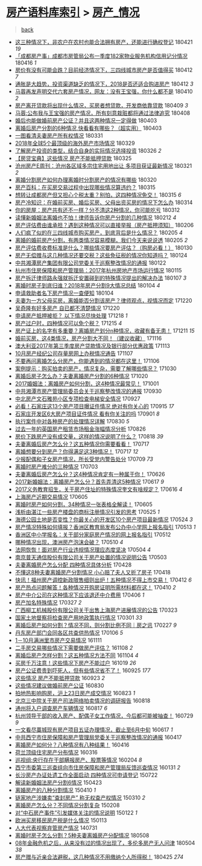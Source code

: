 [房产语料库索引](../../README.md)  > [房产_情况](房产_情况.md)
====
> [back](../README.md)

- [这三种情况下，非农户在农村也能合法拥有房产，还能进行确权登记](http://jkwz.applinzi.com/ittc/7094392565401125899.html#%E8%BF%99%E4%B8%89%E7%A7%8D%E6%83%85%E5%86%B5%E4%B8%8B%EF%BC%8C%E9%9D%9E%E5%86%9C%E6%88%B7%E5%9C%A8%E5%86%9C%E6%9D%91%E4%B9%9F%E8%83%BD%E5%90%88%E6%B3%95%E6%8B%A5%E6%9C%89%E6%88%BF%E4%BA%A7%EF%BC%8C%E8%BF%98%E8%83%BD%E8%BF%9B%E8%A1%8C%E7%A1%AE%E6%9D%83%E7%99%BB%E8%AE%B0) 180421 *19* 
- [「成都房产事」成都市房管局公布一季度182家物业服务机构信用记分情况](http://jkwz.applinzi.com/ittc/7092505863569015815.html#%E3%80%8C%E6%88%90%E9%83%BD%E6%88%BF%E4%BA%A7%E4%BA%8B%E3%80%8D%E6%88%90%E9%83%BD%E5%B8%82%E6%88%BF%E7%AE%A1%E5%B1%80%E5%85%AC%E5%B8%83%E4%B8%80%E5%AD%A3%E5%BA%A6182%E5%AE%B6%E7%89%A9%E4%B8%9A%E6%9C%8D%E5%8A%A1%E6%9C%BA%E6%9E%84%E4%BF%A1%E7%94%A8%E8%AE%B0%E5%88%86%E6%83%85%E5%86%B5) 180416 *1* 
- [房价有没有可能会跌？目前经济情况下，三四线城市房产是否值得买](http://jkwz.applinzi.com/ittc/7091043214624818187.html#%E6%88%BF%E4%BB%B7%E6%9C%89%E6%B2%A1%E6%9C%89%E5%8F%AF%E8%83%BD%E4%BC%9A%E8%B7%8C%EF%BC%9F%E7%9B%AE%E5%89%8D%E7%BB%8F%E6%B5%8E%E6%83%85%E5%86%B5%E4%B8%8B%EF%BC%8C%E4%B8%89%E5%9B%9B%E7%BA%BF%E5%9F%8E%E5%B8%82%E6%88%BF%E4%BA%A7%E6%98%AF%E5%90%A6%E5%80%BC%E5%BE%97%E4%B9%B0) 180412 *7* 
- [通胀是大趋势，投资渠道缺乏的情况下，2018是否还适合购进房产](http://jkwz.applinzi.com/ittc/7090807667138495498.html#%E9%80%9A%E8%83%80%E6%98%AF%E5%A4%A7%E8%B6%8B%E5%8A%BF%EF%BC%8C%E6%8A%95%E8%B5%84%E6%B8%A0%E9%81%93%E7%BC%BA%E4%B9%8F%E7%9A%84%E6%83%85%E5%86%B5%E4%B8%8B%EF%BC%8C2018%E6%98%AF%E5%90%A6%E8%BF%98%E9%80%82%E5%90%88%E8%B4%AD%E8%BF%9B%E6%88%BF%E4%BA%A7) 180412 *3* 
- [马蓉再发声明交代六套房产情况，网友：没有王宝强，你什么都不是](http://jkwz.applinzi.com/ittc/7090278293783970826.html#%E9%A9%AC%E8%93%89%E5%86%8D%E5%8F%91%E5%A3%B0%E6%98%8E%E4%BA%A4%E4%BB%A3%E5%85%AD%E5%A5%97%E6%88%BF%E4%BA%A7%E6%83%85%E5%86%B5%EF%BC%8C%E7%BD%91%E5%8F%8B%EF%BC%9A%E6%B2%A1%E6%9C%89%E7%8E%8B%E5%AE%9D%E5%BC%BA%EF%BC%8C%E4%BD%A0%E4%BB%80%E4%B9%88%E9%83%BD%E4%B8%8D%E6%98%AF) 180410 *2* 
- [房产离开贷款将出现什么情况，买房者想贷款，开发商依靠贷款](http://jkwz.applinzi.com/ittc/7089719076060660743.html#%E6%88%BF%E4%BA%A7%E7%A6%BB%E5%BC%80%E8%B4%B7%E6%AC%BE%E5%B0%86%E5%87%BA%E7%8E%B0%E4%BB%80%E4%B9%88%E6%83%85%E5%86%B5%EF%BC%8C%E4%B9%B0%E6%88%BF%E8%80%85%E6%83%B3%E8%B4%B7%E6%AC%BE%EF%BC%8C%E5%BC%80%E5%8F%91%E5%95%86%E4%BE%9D%E9%9D%A0%E8%B4%B7%E6%AC%BE) 180409 *3* 
- [马蓉:公布我与王宝强的房产情况，所有刻意栽赃都将通过法律追究](http://jkwz.applinzi.com/ittc/7089551947105567751.html#%E9%A9%AC%E8%93%89%3A%E5%85%AC%E5%B8%83%E6%88%91%E4%B8%8E%E7%8E%8B%E5%AE%9D%E5%BC%BA%E7%9A%84%E6%88%BF%E4%BA%A7%E6%83%85%E5%86%B5%EF%BC%8C%E6%89%80%E6%9C%89%E5%88%BB%E6%84%8F%E6%A0%BD%E8%B5%83%E9%83%BD%E5%B0%86%E9%80%9A%E8%BF%87%E6%B3%95%E5%BE%8B%E8%BF%BD%E7%A9%B6) 180408  
- [婚后也能做婚前房产公证？并且这两种情况一定得做](http://jkwz.applinzi.com/ittc/7087804582489228295.html#%E5%A9%9A%E5%90%8E%E4%B9%9F%E8%83%BD%E5%81%9A%E5%A9%9A%E5%89%8D%E6%88%BF%E4%BA%A7%E5%85%AC%E8%AF%81%EF%BC%9F%E5%B9%B6%E4%B8%94%E8%BF%99%E4%B8%A4%E7%A7%8D%E6%83%85%E5%86%B5%E4%B8%80%E5%AE%9A%E5%BE%97%E5%81%9A) 180403  
- [离婚后房产分割的6种情况,快看看有哪些？（超实用）](http://jkwz.applinzi.com/ittc/7087572161843954695.html#%E7%A6%BB%E5%A9%9A%E5%90%8E%E6%88%BF%E4%BA%A7%E5%88%86%E5%89%B2%E7%9A%846%E7%A7%8D%E6%83%85%E5%86%B5%2C%E5%BF%AB%E7%9C%8B%E7%9C%8B%E6%9C%89%E5%93%AA%E4%BA%9B%EF%BC%9F%EF%BC%88%E8%B6%85%E5%AE%9E%E7%94%A8%EF%BC%89) 180403  
- [一图看清夫妻房产所有权情况](http://jkwz.applinzi.com/ittc/7086771457680212999.html#%E4%B8%80%E5%9B%BE%E7%9C%8B%E6%B8%85%E5%A4%AB%E5%A6%BB%E6%88%BF%E4%BA%A7%E6%89%80%E6%9C%89%E6%9D%83%E6%83%85%E5%86%B5) 180331  
- [2018年全球5个最顶级的海外房产市场情况](http://jkwz.applinzi.com/ittc/7085939657101804560.html#2018%E5%B9%B4%E5%85%A8%E7%90%835%E4%B8%AA%E6%9C%80%E9%A1%B6%E7%BA%A7%E7%9A%84%E6%B5%B7%E5%A4%96%E6%88%BF%E4%BA%A7%E5%B8%82%E5%9C%BA%E6%83%85%E5%86%B5) 180329  
- [了解房产投资的类型，结合自身的实际情况选择投资](http://jkwz.applinzi.com/ittc/7084743587592143883.html#%E4%BA%86%E8%A7%A3%E6%88%BF%E4%BA%A7%E6%8A%95%E8%B5%84%E7%9A%84%E7%B1%BB%E5%9E%8B%EF%BC%8C%E7%BB%93%E5%90%88%E8%87%AA%E8%BA%AB%E7%9A%84%E5%AE%9E%E9%99%85%E6%83%85%E5%86%B5%E9%80%89%E6%8B%A9%E6%8A%95%E8%B5%84) 180326 *2* 
- [【房贷宝典】这些情况 房产不能抵押贷款](http://jkwz.applinzi.com/ittc/7084479767481156619.html#%E3%80%90%E6%88%BF%E8%B4%B7%E5%AE%9D%E5%85%B8%E3%80%91%E8%BF%99%E4%BA%9B%E6%83%85%E5%86%B5+%E6%88%BF%E4%BA%A7%E4%B8%8D%E8%83%BD%E6%8A%B5%E6%8A%BC%E8%B4%B7%E6%AC%BE) 180325  
- [沧州房产E周刊：沧州各区域多宗住宅用地出让 多项目获证最新情况](http://jkwz.applinzi.com/ittc/7082856867674194950.html#%E6%B2%A7%E5%B7%9E%E6%88%BF%E4%BA%A7E%E5%91%A8%E5%88%8A%EF%BC%9A%E6%B2%A7%E5%B7%9E%E5%90%84%E5%8C%BA%E5%9F%9F%E5%A4%9A%E5%AE%97%E4%BD%8F%E5%AE%85%E7%94%A8%E5%9C%B0%E5%87%BA%E8%AE%A9+%E5%A4%9A%E9%A1%B9%E7%9B%AE%E8%8E%B7%E8%AF%81%E6%9C%80%E6%96%B0%E6%83%85%E5%86%B5) 180321 *2* 
- [离婚分割房产如何办理离婚时分割房产的情况有哪些](http://jkwz.applinzi.com/ittc/7082547818533487632.html#%E7%A6%BB%E5%A9%9A%E5%88%86%E5%89%B2%E6%88%BF%E4%BA%A7%E5%A6%82%E4%BD%95%E5%8A%9E%E7%90%86%E7%A6%BB%E5%A9%9A%E6%97%B6%E5%88%86%E5%89%B2%E6%88%BF%E4%BA%A7%E7%9A%84%E6%83%85%E5%86%B5%E6%9C%89%E5%93%AA%E4%BA%9B) 180320  
- [房产百科：在买房交易过程中出现哪些情况算违约？](http://jkwz.applinzi.com/ittc/7080798293758313478.html#%E6%88%BF%E4%BA%A7%E7%99%BE%E7%A7%91%EF%BC%9A%E5%9C%A8%E4%B9%B0%E6%88%BF%E4%BA%A4%E6%98%93%E8%BF%87%E7%A8%8B%E4%B8%AD%E5%87%BA%E7%8E%B0%E5%93%AA%E4%BA%9B%E6%83%85%E5%86%B5%E7%AE%97%E8%BF%9D%E7%BA%A6%EF%BC%9F) 180315  
- [想转让成都房产但又担心个税太重？别怕，这四种情况免交！](http://jkwz.applinzi.com/ittc/7080616352199214086.html#%E6%83%B3%E8%BD%AC%E8%AE%A9%E6%88%90%E9%83%BD%E6%88%BF%E4%BA%A7%E4%BD%86%E5%8F%88%E6%8B%85%E5%BF%83%E4%B8%AA%E7%A8%8E%E5%A4%AA%E9%87%8D%EF%BC%9F%E5%88%AB%E6%80%95%EF%BC%8C%E8%BF%99%E5%9B%9B%E7%A7%8D%E6%83%85%E5%86%B5%E5%85%8D%E4%BA%A4%EF%BC%81) 180315 *6* 
- [房产冷知识：在婚前买房、婚后买房、父母出资买房的情况下怎么办](http://jkwz.applinzi.com/ittc/7080342419147326475.html#%E6%88%BF%E4%BA%A7%E5%86%B7%E7%9F%A5%E8%AF%86%EF%BC%9A%E5%9C%A8%E5%A9%9A%E5%89%8D%E4%B9%B0%E6%88%BF%E3%80%81%E5%A9%9A%E5%90%8E%E4%B9%B0%E6%88%BF%E3%80%81%E7%88%B6%E6%AF%8D%E5%87%BA%E8%B5%84%E4%B9%B0%E6%88%BF%E7%9A%84%E6%83%85%E5%86%B5%E4%B8%8B%E6%80%8E%E4%B9%88%E5%8A%9E) 180314  
- [你的房屋：房产共有还不一样？分不清这2种情况，你可能吃亏](http://jkwz.applinzi.com/ittc/7079624192620495882.html#%E4%BD%A0%E7%9A%84%E6%88%BF%E5%B1%8B%EF%BC%9A%E6%88%BF%E4%BA%A7%E5%85%B1%E6%9C%89%E8%BF%98%E4%B8%8D%E4%B8%80%E6%A0%B7%EF%BC%9F%E5%88%86%E4%B8%8D%E6%B8%85%E8%BF%992%E7%A7%8D%E6%83%85%E5%86%B5%EF%BC%8C%E4%BD%A0%E5%8F%AF%E8%83%BD%E5%90%83%E4%BA%8F) 180312  
- [读懂新婚姻法离婚也不怕！律师告诉你房产分割的几种情况](http://jkwz.applinzi.com/ittc/7069213526671754257.html#%E8%AF%BB%E6%87%82%E6%96%B0%E5%A9%9A%E5%A7%BB%E6%B3%95%E7%A6%BB%E5%A9%9A%E4%B9%9F%E4%B8%8D%E6%80%95%EF%BC%81%E5%BE%8B%E5%B8%88%E5%91%8A%E8%AF%89%E4%BD%A0%E6%88%BF%E4%BA%A7%E5%88%86%E5%89%B2%E7%9A%84%E5%87%A0%E7%A7%8D%E6%83%85%E5%86%B5) 180212 *4* 
- [房产评估费由谁承担？遇到这种情况可以直接举报（房产抵押须知）](http://jkwz.applinzi.com/ittc/7066979938593145867.html#%E6%88%BF%E4%BA%A7%E8%AF%84%E4%BC%B0%E8%B4%B9%E7%94%B1%E8%B0%81%E6%89%BF%E6%8B%85%EF%BC%9F%E9%81%87%E5%88%B0%E8%BF%99%E7%A7%8D%E6%83%85%E5%86%B5%E5%8F%AF%E4%BB%A5%E7%9B%B4%E6%8E%A5%E4%B8%BE%E6%8A%A5%EF%BC%88%E6%88%BF%E4%BA%A7%E6%8A%B5%E6%8A%BC%E9%A1%BB%E7%9F%A5%EF%BC%89) 180206  
- [人们疯了似的在三四线城市购买房产，到底背后是什么情况？](http://jkwz.applinzi.com/ittc/7066617385039954954.html#%E4%BA%BA%E4%BB%AC%E7%96%AF%E4%BA%86%E4%BC%BC%E7%9A%84%E5%9C%A8%E4%B8%89%E5%9B%9B%E7%BA%BF%E5%9F%8E%E5%B8%82%E8%B4%AD%E4%B9%B0%E6%88%BF%E4%BA%A7%EF%BC%8C%E5%88%B0%E5%BA%95%E8%83%8C%E5%90%8E%E6%98%AF%E4%BB%80%E4%B9%88%E6%83%85%E5%86%B5%EF%BC%9F) 180205 *4* 
- [离婚的婚前房产分割，有两类情况容易模糊，我们今天来说说透](http://jkwz.applinzi.com/ittc/7066292935706805255.html#%E7%A6%BB%E5%A9%9A%E7%9A%84%E5%A9%9A%E5%89%8D%E6%88%BF%E4%BA%A7%E5%88%86%E5%89%B2%EF%BC%8C%E6%9C%89%E4%B8%A4%E7%B1%BB%E6%83%85%E5%86%B5%E5%AE%B9%E6%98%93%E6%A8%A1%E7%B3%8A%EF%BC%8C%E6%88%91%E4%BB%AC%E4%BB%8A%E5%A4%A9%E6%9D%A5%E8%AF%B4%E8%AF%B4%E9%80%8F) 180205 *2* 
- [房产评估费收费标准是什么？哪些情况要房产评估？（购房必看！）](http://jkwz.applinzi.com/ittc/7064304825171182598.html#%E6%88%BF%E4%BA%A7%E8%AF%84%E4%BC%B0%E8%B4%B9%E6%94%B6%E8%B4%B9%E6%A0%87%E5%87%86%E6%98%AF%E4%BB%80%E4%B9%88%EF%BC%9F%E5%93%AA%E4%BA%9B%E6%83%85%E5%86%B5%E8%A6%81%E6%88%BF%E4%BA%A7%E8%AF%84%E4%BC%B0%EF%BC%9F%EF%BC%88%E8%B4%AD%E6%88%BF%E5%BF%85%E7%9C%8B%EF%BC%81%EF%BC%89) 180130  
- [房产无偿赠与这几种情况还要交税？这些免征税的情况你知道吗？](http://jkwz.applinzi.com/ittc/7062143467663131665.html#%E6%88%BF%E4%BA%A7%E6%97%A0%E5%81%BF%E8%B5%A0%E4%B8%8E%E8%BF%99%E5%87%A0%E7%A7%8D%E6%83%85%E5%86%B5%E8%BF%98%E8%A6%81%E4%BA%A4%E7%A8%8E%EF%BC%9F%E8%BF%99%E4%BA%9B%E5%85%8D%E5%BE%81%E7%A8%8E%E7%9A%84%E6%83%85%E5%86%B5%E4%BD%A0%E7%9F%A5%E9%81%93%E5%90%97%EF%BC%9F) 180124  
- [中共湘潭房产集团有限公司党委关于巡察整改情况的通报](http://jkwz.applinzi.com/ittc/7061379558337414161.html#%E4%B8%AD%E5%85%B1%E6%B9%98%E6%BD%AD%E6%88%BF%E4%BA%A7%E9%9B%86%E5%9B%A2%E6%9C%89%E9%99%90%E5%85%AC%E5%8F%B8%E5%85%9A%E5%A7%94%E5%85%B3%E4%BA%8E%E5%B7%A1%E5%AF%9F%E6%95%B4%E6%94%B9%E6%83%85%E5%86%B5%E7%9A%84%E9%80%9A%E6%8A%A5) 180122  
- [杭州市住房保障和房产管理局：2017年杭州房地产市场运行情况](http://jkwz.applinzi.com/ittc/7058746400571917318.html#%E6%9D%AD%E5%B7%9E%E5%B8%82%E4%BD%8F%E6%88%BF%E4%BF%9D%E9%9A%9C%E5%92%8C%E6%88%BF%E4%BA%A7%E7%AE%A1%E7%90%86%E5%B1%80%EF%BC%9A2017%E5%B9%B4%E6%9D%AD%E5%B7%9E%E6%88%BF%E5%9C%B0%E4%BA%A7%E5%B8%82%E5%9C%BA%E8%BF%90%E8%A1%8C%E6%83%85%E5%86%B5) 180115  
- [房产拆迁律师路永强就拆迁安置碰到的特殊情况提出的解决办法](http://jkwz.applinzi.com/ittc/7055860627719848966.html#%E6%88%BF%E4%BA%A7%E6%8B%86%E8%BF%81%E5%BE%8B%E5%B8%88%E8%B7%AF%E6%B0%B8%E5%BC%BA%E5%B0%B1%E6%8B%86%E8%BF%81%E5%AE%89%E7%BD%AE%E7%A2%B0%E5%88%B0%E7%9A%84%E7%89%B9%E6%AE%8A%E6%83%85%E5%86%B5%E6%8F%90%E5%87%BA%E7%9A%84%E8%A7%A3%E5%86%B3%E5%8A%9E%E6%B3%95) 180107 *3* 
- [离婚时房子到底归谁？2018年房产分割9大情况总结](http://jkwz.applinzi.com/ittc/7054740010845078545.html#%E7%A6%BB%E5%A9%9A%E6%97%B6%E6%88%BF%E5%AD%90%E5%88%B0%E5%BA%95%E5%BD%92%E8%B0%81%EF%BC%9F2018%E5%B9%B4%E6%88%BF%E4%BA%A7%E5%88%86%E5%89%B29%E5%A4%A7%E6%83%85%E5%86%B5%E6%80%BB%E7%BB%93) 180104 *4* 
- [申请救助者名下房产情况一查便知](http://jkwz.applinzi.com/ittc/7054634496891028497.html#%E7%94%B3%E8%AF%B7%E6%95%91%E5%8A%A9%E8%80%85%E5%90%8D%E4%B8%8B%E6%88%BF%E4%BA%A7%E6%83%85%E5%86%B5%E4%B8%80%E6%9F%A5%E4%BE%BF%E7%9F%A5) 180104  
- [夫妻为一方父母买房，离婚能否分割该房产？律师观点，视情况而定](http://jkwz.applinzi.com/ittc/7049215606618850320.html#%E5%A4%AB%E5%A6%BB%E4%B8%BA%E4%B8%80%E6%96%B9%E7%88%B6%E6%AF%8D%E4%B9%B0%E6%88%BF%EF%BC%8C%E7%A6%BB%E5%A9%9A%E8%83%BD%E5%90%A6%E5%88%86%E5%89%B2%E8%AF%A5%E6%88%BF%E4%BA%A7%EF%BC%9F%E5%BE%8B%E5%B8%88%E8%A7%82%E7%82%B9%EF%BC%8C%E8%A7%86%E6%83%85%E5%86%B5%E8%80%8C%E5%AE%9A) 171220  
- [吴奇隆有好多房产 自已都不清楚情况](http://jkwz.applinzi.com/ittc/7049212338681414673.html#%E5%90%B4%E5%A5%87%E9%9A%86%E6%9C%89%E5%A5%BD%E5%A4%9A%E6%88%BF%E4%BA%A7+%E8%87%AA%E5%B7%B2%E9%83%BD%E4%B8%8D%E6%B8%85%E6%A5%9A%E6%83%85%E5%86%B5) 171220  
- [申请房产抵押被拒？ 以下情况尽快处理](http://jkwz.applinzi.com/ittc/7048357488766747664.html#%E7%94%B3%E8%AF%B7%E6%88%BF%E4%BA%A7%E6%8A%B5%E6%8A%BC%E8%A2%AB%E6%8B%92%EF%BC%9F+%E4%BB%A5%E4%B8%8B%E6%83%85%E5%86%B5%E5%B0%BD%E5%BF%AB%E5%A4%84%E7%90%86) 171218 *1* 
- [房产过户时，四种情况可以免个税？](http://jkwz.applinzi.com/ittc/7047262970151699473.html#%E6%88%BF%E4%BA%A7%E8%BF%87%E6%88%B7%E6%97%B6%EF%BC%8C%E5%9B%9B%E7%A7%8D%E6%83%85%E5%86%B5%E5%8F%AF%E4%BB%A5%E5%85%8D%E4%B8%AA%E7%A8%8E%EF%BC%9F) 171215 *4* 
- [房产证上的名字有多重要？离婚房产划分n种情况，收藏有备无患！](http://jkwz.applinzi.com/ittc/7045832530484266000.html#%E6%88%BF%E4%BA%A7%E8%AF%81%E4%B8%8A%E7%9A%84%E5%90%8D%E5%AD%97%E6%9C%89%E5%A4%9A%E9%87%8D%E8%A6%81%EF%BC%9F%E7%A6%BB%E5%A9%9A%E6%88%BF%E4%BA%A7%E5%88%92%E5%88%86n%E7%A7%8D%E6%83%85%E5%86%B5%EF%BC%8C%E6%94%B6%E8%97%8F%E6%9C%89%E5%A4%87%E6%97%A0%E6%82%A3%EF%BC%81) 171211 *15* 
- [婚前买房，这4类情况，房产分割大不同！（建议收藏）](http://jkwz.applinzi.com/ittc/7036492756342539280.html#%E5%A9%9A%E5%89%8D%E4%B9%B0%E6%88%BF%EF%BC%8C%E8%BF%994%E7%B1%BB%E6%83%85%E5%86%B5%EF%BC%8C%E6%88%BF%E4%BA%A7%E5%88%86%E5%89%B2%E5%A4%A7%E4%B8%8D%E5%90%8C%EF%BC%81%EF%BC%88%E5%BB%BA%E8%AE%AE%E6%94%B6%E8%97%8F%EF%BC%89) 171116  
- [澳大利亚2017年第三季度房产贷款情况及银行部分优惠政策](http://jkwz.applinzi.com/ittc/7035364959339414545.html#%E6%BE%B3%E5%A4%A7%E5%88%A9%E4%BA%9A2017%E5%B9%B4%E7%AC%AC%E4%B8%89%E5%AD%A3%E5%BA%A6%E6%88%BF%E4%BA%A7%E8%B4%B7%E6%AC%BE%E6%83%85%E5%86%B5%E5%8F%8A%E9%93%B6%E8%A1%8C%E9%83%A8%E5%88%86%E4%BC%98%E6%83%A0%E6%94%BF%E7%AD%96) 171113  
- [10月房产经纪公司存量房网上办税情况通告](http://jkwz.applinzi.com/ittc/7033226727277462544.html#10%E6%9C%88%E6%88%BF%E4%BA%A7%E7%BB%8F%E7%BA%AA%E5%85%AC%E5%8F%B8%E5%AD%98%E9%87%8F%E6%88%BF%E7%BD%91%E4%B8%8A%E5%8A%9E%E7%A8%8E%E6%83%85%E5%86%B5%E9%80%9A%E5%91%8A) 171107  
- [不要再问离婚怎么分房产，你能遇到的情况都在这里！](http://jkwz.applinzi.com/ittc/7032804709528765456.html#%E4%B8%8D%E8%A6%81%E5%86%8D%E9%97%AE%E7%A6%BB%E5%A9%9A%E6%80%8E%E4%B9%88%E5%88%86%E6%88%BF%E4%BA%A7%EF%BC%8C%E4%BD%A0%E8%83%BD%E9%81%87%E5%88%B0%E7%9A%84%E6%83%85%E5%86%B5%E9%83%BD%E5%9C%A8%E8%BF%99%E9%87%8C%EF%BC%81) 171106  
- [案例提示：购买拍卖的房产，情况复杂，需要了解哪些情况？](http://jkwz.applinzi.com/ittc/7029856082615338001.html#%E6%A1%88%E4%BE%8B%E6%8F%90%E7%A4%BA%EF%BC%9A%E8%B4%AD%E4%B9%B0%E6%8B%8D%E5%8D%96%E7%9A%84%E6%88%BF%E4%BA%A7%EF%BC%8C%E6%83%85%E5%86%B5%E5%A4%8D%E6%9D%82%EF%BC%8C%E9%9C%80%E8%A6%81%E4%BA%86%E8%A7%A3%E5%93%AA%E4%BA%9B%E6%83%85%E5%86%B5%EF%BC%9F) 171030  
- [离婚后房子怎么办？夫妻离婚房产分割的6种情况](http://jkwz.applinzi.com/ittc/7026452719739601937.html#%E7%A6%BB%E5%A9%9A%E5%90%8E%E6%88%BF%E5%AD%90%E6%80%8E%E4%B9%88%E5%8A%9E%EF%BC%9F%E5%A4%AB%E5%A6%BB%E7%A6%BB%E5%A9%9A%E6%88%BF%E4%BA%A7%E5%88%86%E5%89%B2%E7%9A%846%E7%A7%8D%E6%83%85%E5%86%B5) 171020  
- [2017婚姻法：离婚房产如何分割，这4种情况最常见！](http://jkwz.applinzi.com/ittc/7019612584335115281.html#2017%E5%A9%9A%E5%A7%BB%E6%B3%95%EF%BC%9A%E7%A6%BB%E5%A9%9A%E6%88%BF%E4%BA%A7%E5%A6%82%E4%BD%95%E5%88%86%E5%89%B2%EF%BC%8C%E8%BF%994%E7%A7%8D%E6%83%85%E5%86%B5%E6%9C%80%E5%B8%B8%E8%A7%81%EF%BC%81) 171001  
- [中共湘潭市房产管理局委员会关于巡察整改情况的通报](http://jkwz.applinzi.com/ittc/7019135594108814353.html#%E4%B8%AD%E5%85%B1%E6%B9%98%E6%BD%AD%E5%B8%82%E6%88%BF%E4%BA%A7%E7%AE%A1%E7%90%86%E5%B1%80%E5%A7%94%E5%91%98%E4%BC%9A%E5%85%B3%E4%BA%8E%E5%B7%A1%E5%AF%9F%E6%95%B4%E6%94%B9%E6%83%85%E5%86%B5%E7%9A%84%E9%80%9A%E6%8A%A5) 170930  
- [中北房产文石雅苑小区专项检查电梯安全情况](http://jkwz.applinzi.com/ittc/7018039191030727696.html#%E4%B8%AD%E5%8C%97%E6%88%BF%E4%BA%A7%E6%96%87%E7%9F%B3%E9%9B%85%E8%8B%91%E5%B0%8F%E5%8C%BA%E4%B8%93%E9%A1%B9%E6%A3%80%E6%9F%A5%E7%94%B5%E6%A2%AF%E5%AE%89%E5%85%A8%E6%83%85%E5%86%B5) 170927  
- [必看！石家庄这13个房产项目曝证件情况 绝对有你关心的](http://jkwz.applinzi.com/ittc/7013471470800602129.html#%E5%BF%85%E7%9C%8B%EF%BC%81%E7%9F%B3%E5%AE%B6%E5%BA%84%E8%BF%9913%E4%B8%AA%E6%88%BF%E4%BA%A7%E9%A1%B9%E7%9B%AE%E6%9B%9D%E8%AF%81%E4%BB%B6%E6%83%85%E5%86%B5+%E7%BB%9D%E5%AF%B9%E6%9C%89%E4%BD%A0%E5%85%B3%E5%BF%83%E7%9A%84) 170915 *17* 
- [石家庄开发区6大房产项目证件情况 看有你关注的吗](http://jkwz.applinzi.com/ittc/7008246922987701265.html#%E7%9F%B3%E5%AE%B6%E5%BA%84%E5%BC%80%E5%8F%91%E5%8C%BA6%E5%A4%A7%E6%88%BF%E4%BA%A7%E9%A1%B9%E7%9B%AE%E8%AF%81%E4%BB%B6%E6%83%85%E5%86%B5+%E7%9C%8B%E6%9C%89%E4%BD%A0%E5%85%B3%E6%B3%A8%E7%9A%84%E5%90%97) 170901 *8* 
- [执行案件中对各种房产的处理情况详解](http://jkwz.applinzi.com/ittc/7007384405503640593.html#%E6%89%A7%E8%A1%8C%E6%A1%88%E4%BB%B6%E4%B8%AD%E5%AF%B9%E5%90%84%E7%A7%8D%E6%88%BF%E4%BA%A7%E7%9A%84%E5%A4%84%E7%90%86%E6%83%85%E5%86%B5%E8%AF%A6%E8%A7%A3) 170830 *5* 
- [过去一年的英国房产租赁市场租金涨幅情况分析](http://jkwz.applinzi.com/ittc/7006052443115488273.html#%E8%BF%87%E5%8E%BB%E4%B8%80%E5%B9%B4%E7%9A%84%E8%8B%B1%E5%9B%BD%E6%88%BF%E4%BA%A7%E7%A7%9F%E8%B5%81%E5%B8%82%E5%9C%BA%E7%A7%9F%E9%87%91%E6%B6%A8%E5%B9%85%E6%83%85%E5%86%B5%E5%88%86%E6%9E%90) 170826  
- [房价下跌房产没有成交量，这样的情况说明了什么？](http://jkwz.applinzi.com/ittc/7003195132286075920.html#%E6%88%BF%E4%BB%B7%E4%B8%8B%E8%B7%8C%E6%88%BF%E4%BA%A7%E6%B2%A1%E6%9C%89%E6%88%90%E4%BA%A4%E9%87%8F%EF%BC%8C%E8%BF%99%E6%A0%B7%E7%9A%84%E6%83%85%E5%86%B5%E8%AF%B4%E6%98%8E%E4%BA%86%E4%BB%80%E4%B9%88%EF%BC%9F) 170818 *39* 
- [夫妻离婚后房产怎么分？这五种情况你需要看看！](http://jkwz.applinzi.com/ittc/6991341017167823888.html#%E5%A4%AB%E5%A6%BB%E7%A6%BB%E5%A9%9A%E5%90%8E%E6%88%BF%E4%BA%A7%E6%80%8E%E4%B9%88%E5%88%86%EF%BC%9F%E8%BF%99%E4%BA%94%E7%A7%8D%E6%83%85%E5%86%B5%E4%BD%A0%E9%9C%80%E8%A6%81%E7%9C%8B%E7%9C%8B%EF%BC%81) 170717  
- [离婚想要分到房产？你得满足这3种情况！](http://jkwz.applinzi.com/ittc/6991234524607153169.html#%E7%A6%BB%E5%A9%9A%E6%83%B3%E8%A6%81%E5%88%86%E5%88%B0%E6%88%BF%E4%BA%A7%EF%BC%9F%E4%BD%A0%E5%BE%97%E6%BB%A1%E8%B6%B3%E8%BF%993%E7%A7%8D%E6%83%85%E5%86%B5%EF%BC%81) 170717 *12* 
- [少报配偶和子女房产情况，所长受党内警告处分](http://jkwz.applinzi.com/ittc/6988403856630088709.html#%E5%B0%91%E6%8A%A5%E9%85%8D%E5%81%B6%E5%92%8C%E5%AD%90%E5%A5%B3%E6%88%BF%E4%BA%A7%E6%83%85%E5%86%B5%EF%BC%8C%E6%89%80%E9%95%BF%E5%8F%97%E5%85%9A%E5%86%85%E8%AD%A6%E5%91%8A%E5%A4%84%E5%88%86) 170709 *73* 
- [离婚时房产难分的三种情况](http://jkwz.applinzi.com/ittc/6986032020311245829.html#%E7%A6%BB%E5%A9%9A%E6%97%B6%E6%88%BF%E4%BA%A7%E9%9A%BE%E5%88%86%E7%9A%84%E4%B8%89%E7%A7%8D%E6%83%85%E5%86%B5) 170703  
- [夫妻离婚后房产怎么分？这4种情况肯定有一种属于你！](http://jkwz.applinzi.com/ittc/6983404384384730116.html#%E5%A4%AB%E5%A6%BB%E7%A6%BB%E5%A9%9A%E5%90%8E%E6%88%BF%E4%BA%A7%E6%80%8E%E4%B9%88%E5%88%86%EF%BC%9F%E8%BF%994%E7%A7%8D%E6%83%85%E5%86%B5%E8%82%AF%E5%AE%9A%E6%9C%89%E4%B8%80%E7%A7%8D%E5%B1%9E%E4%BA%8E%E4%BD%A0%EF%BC%81) 170626  
- [2017新婚姻法：离婚房产怎么分？首先弄清这5种情况](http://jkwz.applinzi.com/ittc/6980060173195281413.html#2017%E6%96%B0%E5%A9%9A%E5%A7%BB%E6%B3%95%EF%BC%9A%E7%A6%BB%E5%A9%9A%E6%88%BF%E4%BA%A7%E6%80%8E%E4%B9%88%E5%88%86%EF%BC%9F%E9%A6%96%E5%85%88%E5%BC%84%E6%B8%85%E8%BF%995%E7%A7%8D%E6%83%85%E5%86%B5) 170617 *9* 
- [2017义务教育招生，关于房产住址的特殊情况奎文有啥规定？](http://jkwz.applinzi.com/ittc/6979696669682566148.html#2017%E4%B9%89%E5%8A%A1%E6%95%99%E8%82%B2%E6%8B%9B%E7%94%9F%EF%BC%8C%E5%85%B3%E4%BA%8E%E6%88%BF%E4%BA%A7%E4%BD%8F%E5%9D%80%E7%9A%84%E7%89%B9%E6%AE%8A%E6%83%85%E5%86%B5%E5%A5%8E%E6%96%87%E6%9C%89%E5%95%A5%E8%A7%84%E5%AE%9A%EF%BC%9F) 170616 *4* 
- [上海房产近期交易情况](http://jkwz.applinzi.com/ittc/6975820839411778565.html#%E4%B8%8A%E6%B5%B7%E6%88%BF%E4%BA%A7%E8%BF%91%E6%9C%9F%E4%BA%A4%E6%98%93%E6%83%85%E5%86%B5) 170605  
- [离婚时房产如何分割，34种情况一张表格全解读！](http://jkwz.applinzi.com/ittc/6975624546081047556.html#%E7%A6%BB%E5%A9%9A%E6%97%B6%E6%88%BF%E4%BA%A7%E5%A6%82%E4%BD%95%E5%88%86%E5%89%B2%EF%BC%8C34%E7%A7%8D%E6%83%85%E5%86%B5%E4%B8%80%E5%BC%A0%E8%A1%A8%E6%A0%BC%E5%85%A8%E8%A7%A3%E8%AF%BB%EF%BC%81) 170605  
- [浅析由湛江一些房产楼盘的商标注册情况引发的思考](http://jkwz.applinzi.com/ittc/6971551547900036101.html#%E6%B5%85%E6%9E%90%E7%94%B1%E6%B9%9B%E6%B1%9F%E4%B8%80%E4%BA%9B%E6%88%BF%E4%BA%A7%E6%A5%BC%E7%9B%98%E7%9A%84%E5%95%86%E6%A0%87%E6%B3%A8%E5%86%8C%E6%83%85%E5%86%B5%E5%BC%95%E5%8F%91%E7%9A%84%E6%80%9D%E8%80%83) 170525 *1* 
- [海德公园土地是否变性？你最关心的开发区10个房产项目最新情况](http://jkwz.applinzi.com/ittc/6971289087624348676.html#%E6%B5%B7%E5%BE%B7%E5%85%AC%E5%9B%AD%E5%9C%9F%E5%9C%B0%E6%98%AF%E5%90%A6%E5%8F%98%E6%80%A7%EF%BC%9F%E4%BD%A0%E6%9C%80%E5%85%B3%E5%BF%83%E7%9A%84%E5%BC%80%E5%8F%91%E5%8C%BA10%E4%B8%AA%E6%88%BF%E4%BA%A7%E9%A1%B9%E7%9B%AE%E6%9C%80%E6%96%B0%E6%83%85%E5%86%B5) 170524 *3* 
- [房产情况特殊如何填报？香洲区教育局发布公办中小学网上报名指引](http://jkwz.applinzi.com/ittc/6967109023655527428.html#%E6%88%BF%E4%BA%A7%E6%83%85%E5%86%B5%E7%89%B9%E6%AE%8A%E5%A6%82%E4%BD%95%E5%A1%AB%E6%8A%A5%EF%BC%9F%E9%A6%99%E6%B4%B2%E5%8C%BA%E6%95%99%E8%82%B2%E5%B1%80%E5%8F%91%E5%B8%83%E5%85%AC%E5%8A%9E%E4%B8%AD%E5%B0%8F%E5%AD%A6%E7%BD%91%E4%B8%8A%E6%8A%A5%E5%90%8D%E6%8C%87%E5%BC%95) 170513 *1* 
- [香洲区中小学报名：关于部分家庭房产情况的网上报名指引](http://jkwz.applinzi.com/ittc/6966778444284167172.html#%E9%A6%99%E6%B4%B2%E5%8C%BA%E4%B8%AD%E5%B0%8F%E5%AD%A6%E6%8A%A5%E5%90%8D%EF%BC%9A%E5%85%B3%E4%BA%8E%E9%83%A8%E5%88%86%E5%AE%B6%E5%BA%AD%E6%88%BF%E4%BA%A7%E6%83%85%E5%86%B5%E7%9A%84%E7%BD%91%E4%B8%8A%E6%8A%A5%E5%90%8D%E6%8C%87%E5%BC%95) 170512  
- [哪种情况出现，澳洲房产泡沫会破？](http://jkwz.applinzi.com/ittc/6965997556403274756.html#%E5%93%AA%E7%A7%8D%E6%83%85%E5%86%B5%E5%87%BA%E7%8E%B0%EF%BC%8C%E6%BE%B3%E6%B4%B2%E6%88%BF%E4%BA%A7%E6%B3%A1%E6%B2%AB%E4%BC%9A%E7%A0%B4%EF%BC%9F) 170510 *4* 
- [法网恢恢！面对房产行业违规情况理应态度坚决](http://jkwz.applinzi.com/ittc/6963847918338442245.html#%E6%B3%95%E7%BD%91%E6%81%A2%E6%81%A2%EF%BC%81%E9%9D%A2%E5%AF%B9%E6%88%BF%E4%BA%A7%E8%A1%8C%E4%B8%9A%E8%BF%9D%E8%A7%84%E6%83%85%E5%86%B5%E7%90%86%E5%BA%94%E6%80%81%E5%BA%A6%E5%9D%9A%E5%86%B3) 170504 *4* 
- [南京普天通信股份有限公司关于房产处置的情况说明公告](http://jkwz.applinzi.com/ittc/6963260370855658500.html#%E5%8D%97%E4%BA%AC%E6%99%AE%E5%A4%A9%E9%80%9A%E4%BF%A1%E8%82%A1%E4%BB%BD%E6%9C%89%E9%99%90%E5%85%AC%E5%8F%B8%E5%85%B3%E4%BA%8E%E6%88%BF%E4%BA%A7%E5%A4%84%E7%BD%AE%E7%9A%84%E6%83%85%E5%86%B5%E8%AF%B4%E6%98%8E%E5%85%AC%E5%91%8A) 170503  
- [夫妻离婚房产怎么分配 四种情况具体分析](http://jkwz.applinzi.com/ittc/6961522543637824517.html#%E5%A4%AB%E5%A6%BB%E7%A6%BB%E5%A9%9A%E6%88%BF%E4%BA%A7%E6%80%8E%E4%B9%88%E5%88%86%E9%85%8D+%E5%9B%9B%E7%A7%8D%E6%83%85%E5%86%B5%E5%85%B7%E4%BD%93%E5%88%86%E6%9E%90) 170428  
- [不懂这8种夫妻离婚房产分割情况 小心赔了夫人又折了房子](http://jkwz.applinzi.com/ittc/6957871410260214788.html#%E4%B8%8D%E6%87%82%E8%BF%998%E7%A7%8D%E5%A4%AB%E5%A6%BB%E7%A6%BB%E5%A9%9A%E6%88%BF%E4%BA%A7%E5%88%86%E5%89%B2%E6%83%85%E5%86%B5+%E5%B0%8F%E5%BF%83%E8%B5%94%E4%BA%86%E5%A4%AB%E4%BA%BA%E5%8F%88%E6%8A%98%E4%BA%86%E6%88%BF%E5%AD%90) 170418  
- [快讯！福州房产调控新政限售细则出炉！五种情况不得上市交易！](http://jkwz.applinzi.com/ittc/6955571524420502533.html#%E5%BF%AB%E8%AE%AF%EF%BC%81%E7%A6%8F%E5%B7%9E%E6%88%BF%E4%BA%A7%E8%B0%83%E6%8E%A7%E6%96%B0%E6%94%BF%E9%99%90%E5%94%AE%E7%BB%86%E5%88%99%E5%87%BA%E7%82%89%EF%BC%81%E4%BA%94%E7%A7%8D%E6%83%85%E5%86%B5%E4%B8%8D%E5%BE%97%E4%B8%8A%E5%B8%82%E4%BA%A4%E6%98%93%EF%BC%81) 170412 *6* 
- [房产热点问题解答！各种情况开购房证明所需材料都在这！](http://jkwz.applinzi.com/ittc/6954822603565958148.html#%E6%88%BF%E4%BA%A7%E7%83%AD%E7%82%B9%E9%97%AE%E9%A2%98%E8%A7%A3%E7%AD%94%EF%BC%81%E5%90%84%E7%A7%8D%E6%83%85%E5%86%B5%E5%BC%80%E8%B4%AD%E6%88%BF%E8%AF%81%E6%98%8E%E6%89%80%E9%9C%80%E6%9D%90%E6%96%99%E9%83%BD%E5%9C%A8%E8%BF%99%EF%BC%81) 170410 *2* 
- [房产中介公司在这种情况下应该退还中介费用](http://jkwz.applinzi.com/ittc/6953430454731539461.html#%E6%88%BF%E4%BA%A7%E4%B8%AD%E4%BB%8B%E5%85%AC%E5%8F%B8%E5%9C%A8%E8%BF%99%E7%A7%8D%E6%83%85%E5%86%B5%E4%B8%8B%E5%BA%94%E8%AF%A5%E9%80%80%E8%BF%98%E4%B8%AD%E4%BB%8B%E8%B4%B9%E7%94%A8) 170406 *1* 
- [房产加名特殊情况](http://jkwz.applinzi.com/ittc/6949724597300757508.html#%E6%88%BF%E4%BA%A7%E5%8A%A0%E5%90%8D%E7%89%B9%E6%AE%8A%E6%83%85%E5%86%B5) 170327 *2* 
- [广西柳工机械股份有限公司关于出售上海房产进展情况的公告](http://jkwz.applinzi.com/ittc/6948036246910813188.html#%E5%B9%BF%E8%A5%BF%E6%9F%B3%E5%B7%A5%E6%9C%BA%E6%A2%B0%E8%82%A1%E4%BB%BD%E6%9C%89%E9%99%90%E5%85%AC%E5%8F%B8%E5%85%B3%E4%BA%8E%E5%87%BA%E5%94%AE%E4%B8%8A%E6%B5%B7%E6%88%BF%E4%BA%A7%E8%BF%9B%E5%B1%95%E6%83%85%E5%86%B5%E7%9A%84%E5%85%AC%E5%91%8A) 170323  
- [国家土地督察将检查房产用地政策执行情况](http://jkwz.applinzi.com/ittc/6940159036271100933.html#%E5%9B%BD%E5%AE%B6%E5%9C%9F%E5%9C%B0%E7%9D%A3%E5%AF%9F%E5%B0%86%E6%A3%80%E6%9F%A5%E6%88%BF%E4%BA%A7%E7%94%A8%E5%9C%B0%E6%94%BF%E7%AD%96%E6%89%A7%E8%A1%8C%E6%83%85%E5%86%B5) 170301 *33* 
- [离婚后房产如何分割？情况不同，则分割比例不同｜房之讯](http://jkwz.applinzi.com/ittc/6939361834506388484.html#%E7%A6%BB%E5%A9%9A%E5%90%8E%E6%88%BF%E4%BA%A7%E5%A6%82%E4%BD%95%E5%88%86%E5%89%B2%EF%BC%9F%E6%83%85%E5%86%B5%E4%B8%8D%E5%90%8C%EF%BC%8C%E5%88%99%E5%88%86%E5%89%B2%E6%AF%94%E4%BE%8B%E4%B8%8D%E5%90%8C%EF%BD%9C%E6%88%BF%E4%B9%8B%E8%AE%AF) 170227 *9* 
- [丹东房产部门会同各区共查供热情况](http://jkwz.applinzi.com/ittc/6919945869037405189.html#%E4%B8%B9%E4%B8%9C%E6%88%BF%E4%BA%A7%E9%83%A8%E9%97%A8%E4%BC%9A%E5%90%8C%E5%90%84%E5%8C%BA%E5%85%B1%E6%9F%A5%E4%BE%9B%E7%83%AD%E6%83%85%E5%86%B5) 170106 *5* 
- [1－10月满洲里市房产交易情况](http://jkwz.applinzi.com/ittc/6899182080008651781.html#1%EF%BC%8D10%E6%9C%88%E6%BB%A1%E6%B4%B2%E9%87%8C%E5%B8%82%E6%88%BF%E4%BA%A7%E4%BA%A4%E6%98%93%E6%83%85%E5%86%B5) 161111  
- [二手房交易哪些情况下需要做房产评估？](http://jkwz.applinzi.com/ittc/6898120961294861317.html#%E4%BA%8C%E6%89%8B%E6%88%BF%E4%BA%A4%E6%98%93%E5%93%AA%E4%BA%9B%E6%83%85%E5%86%B5%E4%B8%8B%E9%9C%80%E8%A6%81%E5%81%9A%E6%88%BF%E4%BA%A7%E8%AF%84%E4%BC%B0%EF%BC%9F) 161108 *2* 
- [离婚后房产怎样分割？这五种情况方法不同](http://jkwz.applinzi.com/ittc/6896573068943557637.html#%E7%A6%BB%E5%A9%9A%E5%90%8E%E6%88%BF%E4%BA%A7%E6%80%8E%E6%A0%B7%E5%88%86%E5%89%B2%EF%BC%9F%E8%BF%99%E4%BA%94%E7%A7%8D%E6%83%85%E5%86%B5%E6%96%B9%E6%B3%95%E4%B8%8D%E5%90%8C) 161104 *4* 
- [买房千万注意！这些情况下房产不能过户](http://jkwz.applinzi.com/ittc/6890749679565800452.html#%E4%B9%B0%E6%88%BF%E5%8D%83%E4%B8%87%E6%B3%A8%E6%84%8F%EF%BC%81%E8%BF%99%E4%BA%9B%E6%83%85%E5%86%B5%E4%B8%8B%E6%88%BF%E4%BA%A7%E4%B8%8D%E8%83%BD%E8%BF%87%E6%88%B7) 161019 *26* 
- [房产公证费贵到吓死人，但有些情况省不了！](http://jkwz.applinzi.com/ittc/6881154477750486021.html#%E6%88%BF%E4%BA%A7%E5%85%AC%E8%AF%81%E8%B4%B9%E8%B4%B5%E5%88%B0%E5%90%93%E6%AD%BB%E4%BA%BA%EF%BC%8C%E4%BD%86%E6%9C%89%E4%BA%9B%E6%83%85%E5%86%B5%E7%9C%81%E4%B8%8D%E4%BA%86%EF%BC%81) 160925 *177* 
- [这些情况 房产不能抵押贷款](http://jkwz.applinzi.com/ittc/6881090271361631237.html#%E8%BF%99%E4%BA%9B%E6%83%85%E5%86%B5+%E6%88%BF%E4%BA%A7%E4%B8%8D%E8%83%BD%E6%8A%B5%E6%8A%BC%E8%B4%B7%E6%AC%BE) 160923 *2* 
- [这些情况建议做婚前房产公证](http://jkwz.applinzi.com/ittc/6872165874898830341.html#%E8%BF%99%E4%BA%9B%E6%83%85%E5%86%B5%E5%BB%BA%E8%AE%AE%E5%81%9A%E5%A9%9A%E5%89%8D%E6%88%BF%E4%BA%A7%E5%85%AC%E8%AF%81) 160830  
- [拍地热影响购房，沪上23日房产成交情况](http://jkwz.applinzi.com/ittc/6869619115538514949.html#%E6%8B%8D%E5%9C%B0%E7%83%AD%E5%BD%B1%E5%93%8D%E8%B4%AD%E6%88%BF%EF%BC%8C%E6%B2%AA%E4%B8%8A23%E6%97%A5%E6%88%BF%E4%BA%A7%E6%88%90%E4%BA%A4%E6%83%85%E5%86%B5) 160823 *1* 
- [北京三中院关于房产司法网络拍卖情况的调研报告](http://jkwz.applinzi.com/ittc/6867605754873381892.html#%E5%8C%97%E4%BA%AC%E4%B8%89%E4%B8%AD%E9%99%A2%E5%85%B3%E4%BA%8E%E6%88%BF%E4%BA%A7%E5%8F%B8%E6%B3%95%E7%BD%91%E7%BB%9C%E6%8B%8D%E5%8D%96%E6%83%85%E5%86%B5%E7%9A%84%E8%B0%83%E7%A0%94%E6%8A%A5%E5%91%8A) 160818  
- [通州将入户调查房产车辆情况](http://jkwz.applinzi.com/ittc/6867126465933607941.html#%E9%80%9A%E5%B7%9E%E5%B0%86%E5%85%A5%E6%88%B7%E8%B0%83%E6%9F%A5%E6%88%BF%E4%BA%A7%E8%BD%A6%E8%BE%86%E6%83%85%E5%86%B5) 160817 *6* 
- [杭州领导干部的收入房产、配偶子女工作情况，今后都可能被抽查！](http://jkwz.applinzi.com/ittc/6860344237790594053.html#%E6%9D%AD%E5%B7%9E%E9%A2%86%E5%AF%BC%E5%B9%B2%E9%83%A8%E7%9A%84%E6%94%B6%E5%85%A5%E6%88%BF%E4%BA%A7%E3%80%81%E9%85%8D%E5%81%B6%E5%AD%90%E5%A5%B3%E5%B7%A5%E4%BD%9C%E6%83%85%E5%86%B5%EF%BC%8C%E4%BB%8A%E5%90%8E%E9%83%BD%E5%8F%AF%E8%83%BD%E8%A2%AB%E6%8A%BD%E6%9F%A5%EF%BC%81) 160729 *9* 
- [一文看尽藁城现有房产项目五证办理情况，截止至6月中旬](http://jkwz.applinzi.com/ittc/6844697919219041284.html#%E4%B8%80%E6%96%87%E7%9C%8B%E5%B0%BD%E8%97%81%E5%9F%8E%E7%8E%B0%E6%9C%89%E6%88%BF%E4%BA%A7%E9%A1%B9%E7%9B%AE%E4%BA%94%E8%AF%81%E5%8A%9E%E7%90%86%E6%83%85%E5%86%B5%EF%BC%8C%E6%88%AA%E6%AD%A2%E8%87%B36%E6%9C%88%E4%B8%AD%E6%97%AC) 160617 *1* 
- [中共西宁市住房保障和房产管理局党委关于巡察整改情况的通报](http://jkwz.applinzi.com/ittc/6821939267718611972.html#%E4%B8%AD%E5%85%B1%E8%A5%BF%E5%AE%81%E5%B8%82%E4%BD%8F%E6%88%BF%E4%BF%9D%E9%9A%9C%E5%92%8C%E6%88%BF%E4%BA%A7%E7%AE%A1%E7%90%86%E5%B1%80%E5%85%9A%E5%A7%94%E5%85%B3%E4%BA%8E%E5%B7%A1%E5%AF%9F%E6%95%B4%E6%94%B9%E6%83%85%E5%86%B5%E7%9A%84%E9%80%9A%E6%8A%A5) 160417  
- [离婚房产如何分？八种情况有八种结果！](http://jkwz.applinzi.com/ittc/6821596962117649413.html#%E7%A6%BB%E5%A9%9A%E6%88%BF%E4%BA%A7%E5%A6%82%E4%BD%95%E5%88%86%EF%BC%9F%E5%85%AB%E7%A7%8D%E6%83%85%E5%86%B5%E6%9C%89%E5%85%AB%E7%A7%8D%E7%BB%93%E6%9E%9C%EF%BC%81) 160416  
- [荷兰顶级住宅房产分布情况](http://jkwz.applinzi.com/ittc/6810239259520795652.html#%E8%8D%B7%E5%85%B0%E9%A1%B6%E7%BA%A7%E4%BD%8F%E5%AE%85%E6%88%BF%E4%BA%A7%E5%88%86%E5%B8%83%E6%83%85%E5%86%B5) 160316  
- [巡视组:央行存在干部瞒报房产、股票等情况](http://jkwz.applinzi.com/ittc/6795060644722246660.html#%E5%B7%A1%E8%A7%86%E7%BB%84%3A%E5%A4%AE%E8%A1%8C%E5%AD%98%E5%9C%A8%E5%B9%B2%E9%83%A8%E7%9E%92%E6%8A%A5%E6%88%BF%E4%BA%A7%E3%80%81%E8%82%A1%E7%A5%A8%E7%AD%89%E6%83%85%E5%86%B5) 160204 *8* 
- [西宁市委第三巡查组向市住房保障和房产管理局反馈巡查情况](http://jkwz.applinzi.com/ittc/6793364622363067396.html#%E8%A5%BF%E5%AE%81%E5%B8%82%E5%A7%94%E7%AC%AC%E4%B8%89%E5%B7%A1%E6%9F%A5%E7%BB%84%E5%90%91%E5%B8%82%E4%BD%8F%E6%88%BF%E4%BF%9D%E9%9A%9C%E5%92%8C%E6%88%BF%E4%BA%A7%E7%AE%A1%E7%90%86%E5%B1%80%E5%8F%8D%E9%A6%88%E5%B7%A1%E6%9F%A5%E6%83%85%E5%86%B5) 160131 *2* 
- [长沙房产办证处遗工作全面启动 四种情况可申请登记](http://jkwz.applinzi.com/ittc/547650614976468635.html#%E9%95%BF%E6%B2%99%E6%88%BF%E4%BA%A7%E5%8A%9E%E8%AF%81%E5%A4%84%E9%81%97%E5%B7%A5%E4%BD%9C%E5%85%A8%E9%9D%A2%E5%90%AF%E5%8A%A8+%E5%9B%9B%E7%A7%8D%E6%83%85%E5%86%B5%E5%8F%AF%E7%94%B3%E8%AF%B7%E7%99%BB%E8%AE%B0) 150722  
- [解读新婚姻法房产分割6情况](http://jkwz.applinzi.com/ittc/547650611401549425.html#%E8%A7%A3%E8%AF%BB%E6%96%B0%E5%A9%9A%E5%A7%BB%E6%B3%95%E6%88%BF%E4%BA%A7%E5%88%86%E5%89%B26%E6%83%85%E5%86%B5) 150423  
- [离婚房产的八种分割情况](http://jkwz.applinzi.com/ittc/547650611403152498.html#%E7%A6%BB%E5%A9%9A%E6%88%BF%E4%BA%A7%E7%9A%84%E5%85%AB%E7%A7%8D%E5%88%86%E5%89%B2%E6%83%85%E5%86%B5) 150410 *1* 
- [链家地产涉嫌卖“查封房产” 称无权查产权情况](http://jkwz.applinzi.com/ittc/547650611395477986.html#%E9%93%BE%E5%AE%B6%E5%9C%B0%E4%BA%A7%E6%B6%89%E5%AB%8C%E5%8D%96%E2%80%9C%E6%9F%A5%E5%B0%81%E6%88%BF%E4%BA%A7%E2%80%9D+%E7%A7%B0%E6%97%A0%E6%9D%83%E6%9F%A5%E4%BA%A7%E6%9D%83%E6%83%85%E5%86%B5) 150310 *2* 
- [离婚房产怎么分？不同情况分割复杂](http://jkwz.applinzi.com/ittc/547650611392924542.html#%E7%A6%BB%E5%A9%9A%E6%88%BF%E4%BA%A7%E6%80%8E%E4%B9%88%E5%88%86%EF%BC%9F%E4%B8%8D%E5%90%8C%E6%83%85%E5%86%B5%E5%88%86%E5%89%B2%E5%A4%8D%E6%9D%82) 150208  
- [对“中石房产事件”引发媒体关注的情况说明](http://jkwz.applinzi.com/ittc/547650611389218847.html#%E5%AF%B9%E2%80%9C%E4%B8%AD%E7%9F%B3%E6%88%BF%E4%BA%A7%E4%BA%8B%E4%BB%B6%E2%80%9D%E5%BC%95%E5%8F%91%E5%AA%92%E4%BD%93%E5%85%B3%E6%B3%A8%E7%9A%84%E6%83%85%E5%86%B5%E8%AF%B4%E6%98%8E) 150122 *1* 
- [欧洲买房移民房产税是什么情况](http://jkwz.applinzi.com/ittc/547650611386269282.html#%E6%AC%A7%E6%B4%B2%E4%B9%B0%E6%88%BF%E7%A7%BB%E6%B0%91%E6%88%BF%E4%BA%A7%E7%A8%8E%E6%98%AF%E4%BB%80%E4%B9%88%E6%83%85%E5%86%B5) 150113  
- [人大代表视察弃管房产情况](http://jkwz.applinzi.com/ittc/547650611369846399.html#%E4%BA%BA%E5%A4%A7%E4%BB%A3%E8%A1%A8%E8%A7%86%E5%AF%9F%E5%BC%83%E7%AE%A1%E6%88%BF%E4%BA%A7%E6%83%85%E5%86%B5) 140731  
- [离婚时房子怎么分割？5种夫妻离婚房产分配情况](http://jkwz.applinzi.com/ittc/7100692501784691718.html#%E7%A6%BB%E5%A9%9A%E6%97%B6%E6%88%BF%E5%AD%90%E6%80%8E%E4%B9%88%E5%88%86%E5%89%B2%EF%BC%9F5%E7%A7%8D%E5%A4%AB%E5%A6%BB%E7%A6%BB%E5%A9%9A%E6%88%BF%E4%BA%A7%E5%88%86%E9%85%8D%E6%83%85%E5%86%B5) 180508  
- [08年金融危机之后，从来没有过的情况出现了，多伦多房产无人问津](http://jkwz.applinzi.com/ittc/7099260139729323014.html#08%E5%B9%B4%E9%87%91%E8%9E%8D%E5%8D%B1%E6%9C%BA%E4%B9%8B%E5%90%8E%EF%BC%8C%E4%BB%8E%E6%9D%A5%E6%B2%A1%E6%9C%89%E8%BF%87%E7%9A%84%E6%83%85%E5%86%B5%E5%87%BA%E7%8E%B0%E4%BA%86%EF%BC%8C%E5%A4%9A%E4%BC%A6%E5%A4%9A%E6%88%BF%E4%BA%A7%E6%97%A0%E4%BA%BA%E9%97%AE%E6%B4%A5) 180504 *38* 
- [房产赠与近亲合法避税，这几种情况不用缴纳个人所得税！](http://jkwz.applinzi.com/ittc/7095629903015969799.html#%E6%88%BF%E4%BA%A7%E8%B5%A0%E4%B8%8E%E8%BF%91%E4%BA%B2%E5%90%88%E6%B3%95%E9%81%BF%E7%A8%8E%EF%BC%8C%E8%BF%99%E5%87%A0%E7%A7%8D%E6%83%85%E5%86%B5%E4%B8%8D%E7%94%A8%E7%BC%B4%E7%BA%B3%E4%B8%AA%E4%BA%BA%E6%89%80%E5%BE%97%E7%A8%8E%EF%BC%81) 180425 *274* 
